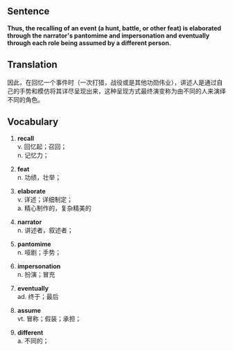 ## Sentence

**Thus, the recalling of an event (a hunt, battle, or other feat) is elaborated through the narrator's pantomime and impersonation and eventually through each role being assumed by a different person.**

## Translation

因此，在回忆一个事件时（一次打猎，战役或是其他功勋伟业），讲述人是通过自己的手势和模仿将其详尽呈现出来，这种呈现方式最终演变称为由不同的人来演绎不同的角色。     


## Vocabulary     

1. **recall**     
v. 回忆起；召回；       
n. 记忆力；     

2. **feat**      
n. 功绩，壮举；     

3. **elaborate**      
v. 详述；详细制定；     
a. 精心制作的，复杂精美的      

4. **narrator**      
n. 讲述者，叙述者；     

5. **pantomime**      
n. 哑剧；手势；      

6. **impersonation**      
n. 扮演；冒充       

7. **eventually**      
ad. 终于；最后        

8. **assume**      
vt. 冒称；假装；承担；      

9. **different**      
a. 不同的；     

